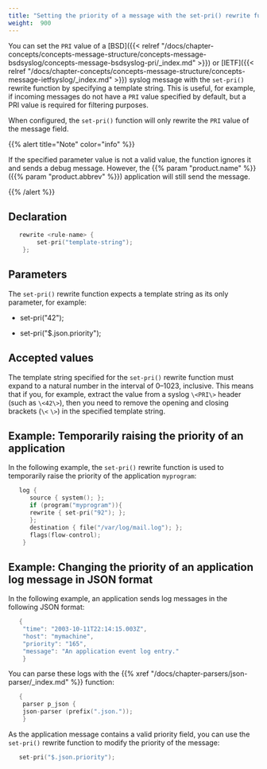 ```yaml
---
title: "Setting the priority of a message with the set-pri() rewrite function"
weight:  900
---
```

<!-- DISCLAIMER: This file is based on the syslog-ng Open Source Edition documentation https://github.com/balabit/syslog-ng-ose-guides/commit/2f4a52ee61d1ea9ad27cb4f3168b95408fddfdf2 and is used under the terms of The syslog-ng Open Source Edition Documentation License. The file has been modified by Axoflow. -->

You can set the `PRI` value of a [BSD]({{< relref "/docs/chapter-concepts/concepts-message-structure/concepts-message-bsdsyslog/concepts-message-bsdsyslog-pri/_index.md" >}}) or [IETF]({{< relref "/docs/chapter-concepts/concepts-message-structure/concepts-message-ietfsyslog/_index.md" >}}) syslog message with the `set-pri()` rewrite function by specifying a template string. This is useful, for example, if incoming messages do not have a `PRI` value specified by default, but a PRI value is required for filtering purposes.

When configured, the `set-pri()` function will only rewrite the `PRI` value of the message field.

{{% alert title="Note" color="info" %}}

If the specified parameter value is not a valid value, the function ignores it and sends a debug message. However, the {{% param "product.name" %}} ({{% param "product.abbrev" %}}) application will still send the message.

{{% /alert %}}


## Declaration

```c
   rewrite <rule-name> {
        set-pri("template-string");
    };

```



## Parameters

The `set-pri()` rewrite function expects a template string as its only parameter, for example:

  - set-pri("42");

  - set-pri("$.json.priority");



## Accepted values

The template string specified for the `set-pri()` rewrite function must expand to a natural number in the interval of 0–1023, inclusive. This means that if you, for example, extract the value from a syslog `\<PRI\>` header (such as `\<42\>`), then you need to remove the opening and closing brackets (`\<` `\>`) in the specified template string.



## Example: Temporarily raising the priority of an application

In the following example, the `set-pri()` rewrite function is used to temporarily raise the priority of the application `myprogram`:

```c
   log {
      source { system(); };
      if (program("myprogram")){
      rewrite { set-pri("92"); };
      };
      destination { file("/var/log/mail.log"); };
      flags(flow-control);
    }

```



## Example: Changing the priority of an application log message in JSON format

In the following example, an application sends log messages in the following JSON format:

```c
   {
    "time": "2003-10-11T22:14:15.003Z",
    "host": "mymachine",
    "priority": "165",
    "message": "An application event log entry."
    }

```

You can parse these logs with the {{% xref "/docs/chapter-parsers/json-parser/_index.md" %}} function:

```c
   {
    parser p_json {
    json-parser (prefix(".json."));
    }

```

As the application message contains a valid priority field, you can use the `set-pri()` rewrite function to modify the priority of the message:

```c
   set-pri("$.json.priority");

```

